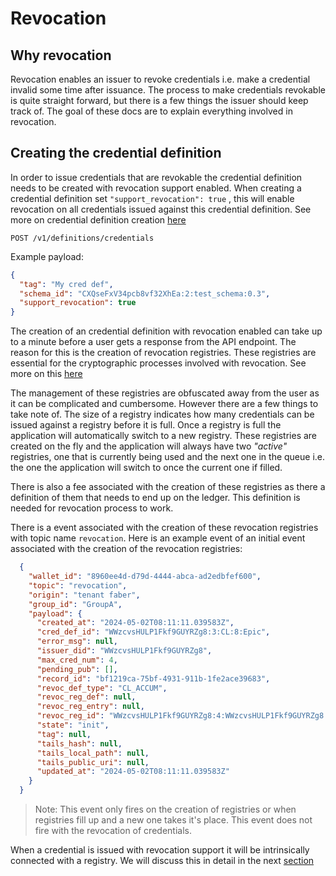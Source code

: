 # Revocation

## Why revocation

Revocation enables an issuer to revoke credentials i.e. make a credential
invalid some time after issuance.
The process to make credentials revokable is quite straight forward, but there
is a few things the issuer should keep track of.
The goal of these docs are to explain everything involved in revocation.

## Creating the credential definition

In order to issue credentials that are revokable the credential definition needs
to be created with revocation support enabled.
When creating a credential definition set ```"support_revocation": true``` ,
this will enable revocation on all credentials issued against this credential
definition. See more on credential definition creation
[here](../3.%20Create%20Credential%20Definition.md)

```http
POST /v1/definitions/credentials
```

Example payload:

```json
{
  "tag": "My cred def",
  "schema_id": "CXQseFxV34pcb8vf32XhEa:2:test_schema:0.3",
  "support_revocation": true
}
```

The creation of an credential definition with revocation enabled can take up to
a minute before a user gets a response from the API endpoint. The reason for
this is the creation of revocation registries. These registries are essential
for the cryptographic processes involved with revocation.
See more on this
[here](https://github.com/hyperledger/indy-hipe/blob/main/text/0011-cred-revocation/README.md)

The management of these registries are obfuscated away from the user as it can
be complicated and cumbersome. However there are a few things to take note of.
The size of a registry indicates how many credentials can be issued against a
registry before it is full.
Once a registry is full the application will automatically switch to a new
registry.
These registries are created on the fly and the application will always have two
*"active"* registries, one that is currently being used and the next one in the
queue i.e. the one the application will switch to once the current one if filled.

There is also a fee associated with the creation of these registries as there a
definition of them that needs to end up on the ledger.
This definition is needed for revocation process to work.

There is a event associated with the creation of these revocation registries
with topic name ```revocation```.
Here is an example event of an initial event associated with the creation of the
revocation registries:

```json
  {
    "wallet_id": "8960ee4d-d79d-4444-abca-ad2edbfef600",
    "topic": "revocation",
    "origin": "tenant faber",
    "group_id": "GroupA",
    "payload": {
      "created_at": "2024-05-02T08:11:11.039583Z",
      "cred_def_id": "WWzcvsHULP1Fkf9GUYRZg8:3:CL:8:Epic",
      "error_msg": null,
      "issuer_did": "WWzcvsHULP1Fkf9GUYRZg8",
      "max_cred_num": 4,
      "pending_pub": [],
      "record_id": "bf1219ca-75bf-4931-911b-1fe2ace39683",
      "revoc_def_type": "CL_ACCUM",
      "revoc_reg_def": null,
      "revoc_reg_entry": null,
      "revoc_reg_id": "WWzcvsHULP1Fkf9GUYRZg8:4:WWzcvsHULP1Fkf9GUYRZg8:3:CL:8:Epic:CL_ACCUM:bf1219ca-75bf-4931-911b-1fe2ace39683",
      "state": "init",
      "tag": null,
      "tails_hash": null,
      "tails_local_path": null,
      "tails_public_uri": null,
      "updated_at": "2024-05-02T08:11:11.039583Z"
    }
  }
```

>Note: This event only fires on the creation of registries or when registries
fill up and a new one takes it's place. This event does not fire with the
revocation of credentials.

When a credential is issued with revocation support it will be intrinsically
connected with a registry.
We will discuss this in detail in the next [section](2.%20Issue%20Credential.md)
